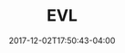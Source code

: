 ---
title: EVL
summary: Electronic Visualization Laboratory
external_link: https://www.evl.uic.edu/
date: '2017-12-02T17:50:43-04:00'
---